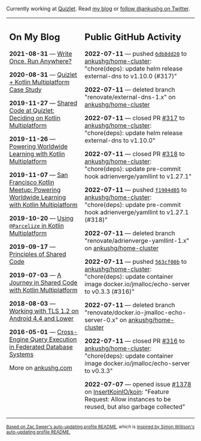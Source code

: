 Currently working at [Quizlet](https://quizlet.com/). Read [my blog](https://ankushg.com/) or [follow @ankushg on Twitter](https://twitter.com/ankushg).

<table><tr><td valign="top" width="40%">

## On My Blog
<!-- blog starts -->
**2021-08-31** — [Write Once, Run Anywhere?](https://ankushg.com/posts/write-once-run-anywhere-increment/)

**2020-08-31** — [Quizlet + Kotlin Multiplatform Case Study](https://ankushg.com/posts/quizlet-kotlin-multiplatform-case-study/)

**2019-11-27** — [Shared Code at Quizlet: Deciding on Kotlin Multiplatform](https://ankushg.com/posts/shared-code-kotlin-multiplatform/)

**2019-11-26** — [Powering Worldwide Learning with Kotlin Multiplatform](https://ankushg.com/speaking/droidcon-sf-2019)

**2019-11-07** — [San Francisco Kotlin Meetup: Powering Worldwide Learning with Kotlin Multiplatform](https://ankushg.com/speaking/sf-kotlin-meetup-2019)

**2019-10-20** — [Using `@Parcelize` in Kotlin Multiplatform](https://ankushg.com/posts/multiplatform-parcelize/)

**2019-09-17** — [Principles of Shared Code](https://ankushg.com/speaking/denver-startup-week-2019)

**2019-07-03** — [A Journey in Shared Code with Kotlin Multiplatform](https://ankushg.com/speaking/droidcon-berlin-2019)

**2018-08-03** — [Working with TLS 1.2 on Android 4.4 and Lower](https://ankushg.com/posts/tls-1.2-on-android/)

**2016-05-01** — [Cross-Engine Query Execution in Federated Database Systems](https://ankushg.com/projects/thesis)
<!-- blog ends -->
More on [ankushg.com](https://ankushg.com/)
</td><td valign="top" width="60%">

## Public GitHub Activity
<!-- githubActivity starts -->
**2022-07-11** — pushed [`6db8dd20`](https://github.com/ankushg/home-cluster/commit/6db8dd206016e022603c5459e7766d85de7851e4) to [ankushg/home-cluster](https://api.github.com/repos/ankushg/home-cluster): "chore(deps): update helm release external-dns to v1.10.0 (#317)"

**2022-07-11** — deleted branch "renovate/external-dns-1.x" on [ankushg/home-cluster](https://api.github.com/repos/ankushg/home-cluster)

**2022-07-11** — closed PR [#317](https://github.com/ankushg/home-cluster/pull/317) to [ankushg/home-cluster](https://api.github.com/repos/ankushg/home-cluster): "chore(deps): update helm release external-dns to v1.10.0"

**2022-07-11** — closed PR [#318](https://github.com/ankushg/home-cluster/pull/318) to [ankushg/home-cluster](https://api.github.com/repos/ankushg/home-cluster): "chore(deps): update pre-commit hook adrienverge/yamllint to v1.27.1"

**2022-07-11** — pushed [`f1904d05`](https://github.com/ankushg/home-cluster/commit/f1904d050e712fa09de69db4ca0766e4c7d13b0d) to [ankushg/home-cluster](https://api.github.com/repos/ankushg/home-cluster): "chore(deps): update pre-commit hook adrienverge/yamllint to v1.27.1 (#318)"

**2022-07-11** — deleted branch "renovate/adrienverge-yamllint-1.x" on [ankushg/home-cluster](https://api.github.com/repos/ankushg/home-cluster)

**2022-07-11** — pushed [`563cf00b`](https://github.com/ankushg/home-cluster/commit/563cf00b7e339797691b4404217dd8309c735aff) to [ankushg/home-cluster](https://api.github.com/repos/ankushg/home-cluster): "chore(deps): update container image docker.io/jmalloc/echo-server to v0.3.3 (#316)"

**2022-07-11** — deleted branch "renovate/docker.io-jmalloc-echo-server-0.x" on [ankushg/home-cluster](https://api.github.com/repos/ankushg/home-cluster)

**2022-07-11** — closed PR [#316](https://github.com/ankushg/home-cluster/pull/316) to [ankushg/home-cluster](https://api.github.com/repos/ankushg/home-cluster): "chore(deps): update container image docker.io/jmalloc/echo-server to v0.3.3"

**2022-07-07** — opened issue [#1378](https://github.com/InsertKoinIO/koin/issues/1378) on [InsertKoinIO/koin](https://api.github.com/repos/InsertKoinIO/koin): "Feature Request: Allow instances to be reused, but also garbage collected"
<!-- githubActivity ends -->
</td></tr></table>

<sub><a href="https://github.com/ZacSweers/ZacSweers">Based on Zac Sweer's auto-updating profile README</a>, which is <a href="https://simonwillison.net/2020/Jul/10/self-updating-profile-readme/">inspired by Simon Willison's auto-updating profile README.</a></sub>